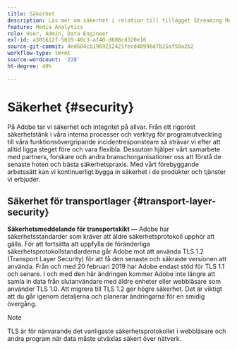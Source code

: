 ```yaml
---
title: Säkerhet
description: Läs mer om säkerhet i relation till tillägget Streaming Media Collection
feature: Media Analytics
role: User, Admin, Data Engineer
exl-id: a301612f-5019-40c3-af40-d608cd320e16
source-git-commit: 4ed604cb1969212421fecd40996d7b25af50a2b2
workflow-type: tm+mt
source-wordcount: '228'
ht-degree: 49%

---
```


# Säkerhet {#security}

På Adobe tar vi säkerhet och integritet på allvar. Från ett rigoröst säkerhetstänk i våra interna processer och verktyg för programutveckling till våra funktionsövergripande incidentresponsteam så strävar vi efter att alltid ligga steget före och vara flexibla. Dessutom hjälper vårt samarbete med partners, forskare och andra branschorganisationer oss att förstå de senaste hoten och bästa säkerhetspraxis. Med vårt förebyggande arbetssätt kan vi kontinuerligt bygga in säkerhet i de produkter och tjänster vi erbjuder.


## Säkerhet för transportlager {#transport-layer-security}

**Säkerhetsmeddelande för transportskikt —** Adobe har säkerhetsstandarder som kräver att äldre säkerhetsprotokoll upphör att gälla. För att fortsätta att uppfylla de föränderliga säkerhetsprotokollstandarderna går Adobe mot att använda TLS 1.2 (Transport Layer Security) för att få den senaste och säkraste versionen att använda. Från och med 20 februari 2019 har Adobe endast stöd för TLS 1.1 och senare. I och med den här ändringen kommer Adobe inte längre att samla in data från slutanvändare med äldre enheter eller webbläsare som använder TLS 1.0. Att migrera till TLS 1.2 ger högre säkerhet. Det är viktigt att du går igenom detaljerna och planerar ändringarna för en smidig övergång.

>[!NOTE]
>
>TLS är för närvarande det vanligaste säkerhetsprotokollet i webbläsare och andra program när data måste utväxlas säkert över nätverk.
